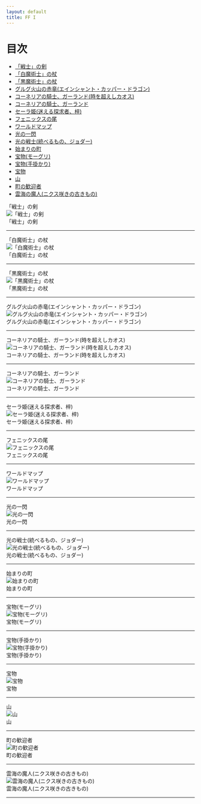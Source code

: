 ```yaml
---
layout: default
title: FF I
---
```


# 目次
- [「戦士」の剣](#「戦士」の剣)
- [「白魔術士」の杖](#「白魔術士」の杖)
- [「黒魔術士」の杖](#「黒魔術士」の杖)
- [グルグ火山の赤竜(エインシャント・カッパー・ドラゴン)](#グルグ火山の赤竜エインシャントカッパードラゴン)
- [コーネリアの騎士、ガーランド(時を超えしカオス)](#コーネリアの騎士ガーランド時を超えしカオス)
- [コーネリアの騎士、ガーランド](#コーネリアの騎士ガーランド)
- [セーラ姫(迷える探求者、梓)](#セーラ姫迷える探求者梓)
- [フェニックスの尾](#フェニックスの尾)
- [ワールドマップ](#ワールドマップ)
- [光の一閃](#光の一閃)
- [光の戦士(統べるもの、ジョダー)](#光の戦士統べるものジョダー)
- [始まりの町](#始まりの町)
- [宝物(モーグリ)](#宝物モーグリ)
- [宝物(手掛かり)](#宝物手掛かり)
- [宝物](#宝物)
- [山](#山)
- [町の歓迎者](#町の歓迎者)
- [雲海の魔人(ニクス咲きの古きもの)](#雲海の魔人ニクス咲きの古きもの)

<div class="section-block" id="「戦士」の剣">
  <div class="section-title">「戦士」の剣</div>
  <div class="section-images">
    <img src="../assets/img/ff1/「戦士」の剣.webp" alt="「戦士」の剣">
  </div>
  <div class="section-comment">「戦士」の剣</div>
  <hr>
</div>

<div class="section-block" id="「白魔術士」の杖">
  <div class="section-title">「白魔術士」の杖</div>
  <div class="section-images">
    <img src="../assets/img/ff1/「白魔術士」の杖.webp" alt="「白魔術士」の杖">
  </div>
  <div class="section-comment">「白魔術士」の杖</div>
  <hr>
</div>

<div class="section-block" id="「黒魔術士」の杖">
  <div class="section-title">「黒魔術士」の杖</div>
  <div class="section-images">
    <img src="../assets/img/ff1/「黒魔術士」の杖.webp" alt="「黒魔術士」の杖">
  </div>
  <div class="section-comment">「黒魔術士」の杖</div>
  <hr>
</div>

<div class="section-block" id="グルグ火山の赤竜エインシャントカッパードラゴン">
  <div class="section-title">グルグ火山の赤竜(エインシャント・カッパー・ドラゴン)</div>
  <div class="section-images">
    <img src="../assets/img/ff1/グルグ火山の赤竜(エインシャント・カッパー・ドラゴン).webp" alt="グルグ火山の赤竜(エインシャント・カッパー・ドラゴン)">
  </div>
  <div class="section-comment">グルグ火山の赤竜(エインシャント・カッパー・ドラゴン)</div>
  <hr>
</div>

<div class="section-block" id="コーネリアの騎士ガーランド時を超えしカオス">
  <div class="section-title">コーネリアの騎士、ガーランド(時を超えしカオス)</div>
  <div class="section-images">
    <img src="../assets/img/ff1/コーネリアの騎士、ガーランド(時を超えしカオス).webp" alt="コーネリアの騎士、ガーランド(時を超えしカオス)">
  </div>
  <div class="section-comment">コーネリアの騎士、ガーランド(時を超えしカオス)</div>
  <hr>
</div>

<div class="section-block" id="コーネリアの騎士ガーランド">
  <div class="section-title">コーネリアの騎士、ガーランド</div>
  <div class="section-images">
    <img src="../assets/img/ff1/コーネリアの騎士、ガーランド.webp" alt="コーネリアの騎士、ガーランド">
  </div>
  <div class="section-comment">コーネリアの騎士、ガーランド</div>
  <hr>
</div>

<div class="section-block" id="セーラ姫迷える探求者梓">
  <div class="section-title">セーラ姫(迷える探求者、梓)</div>
  <div class="section-images">
    <img src="../assets/img/ff1/セーラ姫(迷える探求者、梓).webp" alt="セーラ姫(迷える探求者、梓)">
  </div>
  <div class="section-comment">セーラ姫(迷える探求者、梓)</div>
  <hr>
</div>

<div class="section-block" id="フェニックスの尾">
  <div class="section-title">フェニックスの尾</div>
  <div class="section-images">
    <img src="../assets/img/ff1/フェニックスの尾.webp" alt="フェニックスの尾">
  </div>
  <div class="section-comment">フェニックスの尾</div>
  <hr>
</div>

<div class="section-block" id="ワールドマップ">
  <div class="section-title">ワールドマップ</div>
  <div class="section-images">
    <img src="../assets/img/ff1/ワールドマップ.webp" alt="ワールドマップ">
  </div>
  <div class="section-comment">ワールドマップ</div>
  <hr>
</div>

<div class="section-block" id="光の一閃">
  <div class="section-title">光の一閃</div>
  <div class="section-images">
    <img src="../assets/img/ff1/光の一閃.webp" alt="光の一閃">
  </div>
  <div class="section-comment">光の一閃</div>
  <hr>
</div>

<div class="section-block" id="光の戦士統べるものジョダー">
  <div class="section-title">光の戦士(統べるもの、ジョダー)</div>
  <div class="section-images">
    <img src="../assets/img/ff1/光の戦士(統べるもの、ジョダー).webp" alt="光の戦士(統べるもの、ジョダー)">
  </div>
  <div class="section-comment">光の戦士(統べるもの、ジョダー)</div>
  <hr>
</div>

<div class="section-block" id="始まりの町">
  <div class="section-title">始まりの町</div>
  <div class="section-images">
    <img src="../assets/img/ff1/始まりの町.webp" alt="始まりの町">
  </div>
  <div class="section-comment">始まりの町</div>
  <hr>
</div>

<div class="section-block" id="宝物モーグリ">
  <div class="section-title">宝物(モーグリ)</div>
  <div class="section-images">
    <img src="../assets/img/ff1/宝物(モーグリ).webp" alt="宝物(モーグリ)">
  </div>
  <div class="section-comment">宝物(モーグリ)</div>
  <hr>
</div>

<div class="section-block" id="宝物手掛かり">
  <div class="section-title">宝物(手掛かり)</div>
  <div class="section-images">
    <img src="../assets/img/ff1/宝物(手掛かり).webp" alt="宝物(手掛かり)">
  </div>
  <div class="section-comment">宝物(手掛かり)</div>
  <hr>
</div>

<div class="section-block" id="宝物">
  <div class="section-title">宝物</div>
  <div class="section-images">
    <img src="../assets/img/ff1/宝物.webp" alt="宝物">
  </div>
  <div class="section-comment">宝物</div>
  <hr>
</div>

<div class="section-block" id="山">
  <div class="section-title">山</div>
  <div class="section-images">
    <img src="../assets/img/ff1/山.webp" alt="山">
  </div>
  <div class="section-comment">山</div>
  <hr>
</div>

<div class="section-block" id="町の歓迎者">
  <div class="section-title">町の歓迎者</div>
  <div class="section-images">
    <img src="../assets/img/ff1/町の歓迎者.webp" alt="町の歓迎者">
  </div>
  <div class="section-comment">町の歓迎者</div>
  <hr>
</div>

<div class="section-block" id="雲海の魔人ニクス咲きの古きもの">
  <div class="section-title">雲海の魔人(ニクス咲きの古きもの)</div>
  <div class="section-images">
    <img src="../assets/img/ff1/雲海の魔人(ニクス咲きの古きもの).webp" alt="雲海の魔人(ニクス咲きの古きもの)">
  </div>
  <div class="section-comment">雲海の魔人(ニクス咲きの古きもの)</div>
  <hr>
</div>